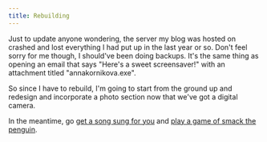 ```yaml
---
title: Rebuilding
---
```

<p>Just to update anyone wondering, the server my blog was hosted on crashed and lost everything I had put up in the last year or so.  Don't feel sorry for me though, I should've been doing backups.  It's the same thing as opening an email that says "Here's a sweet screensaver!" with an attachment titled "annakornikova.exe".</p>
<p>So since I have to rebuild, I'm going to start from the ground up and redesign and incorporate a photo section now that we've got a digital camera.</p>
<p>In the meantime, go <a href="https://www.sr.se/cgi-bin/p1/src/sing/default.asp">get a song sung for you</a> and <a href="https://www.casper.ru/temp/pingu3/?namn=422">play a game of smack the penguin</a>.</p>
